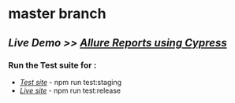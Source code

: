 # master branch

## _Live Demo >> [Allure Reports using Cypress](https://vrt.yssofindia.org/e2e/py-e2e-teachings-library/allure-reports/#)_
  
### Run the Test suite for :  
- _[Test site](https://test.yssofindia.org/)_ - npm run test:staging
-  _[Live site](https://yssofindia.org/)_ - npm run test:release
